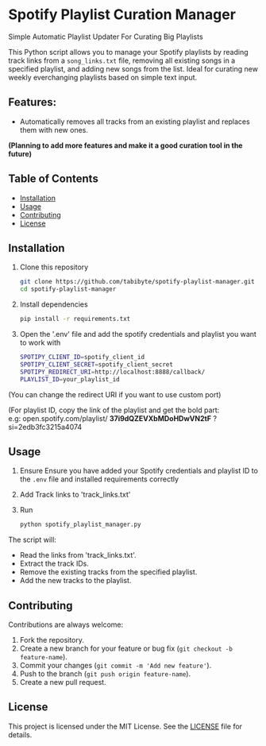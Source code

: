 # Spotify Playlist Curation Manager

Simple Automatic Playlist Updater For Curating Big Playlists

This Python script allows you to manage your Spotify playlists by reading track links from a `song_links.txt` file, removing all existing songs in a specified playlist, and adding new songs from the list. Ideal for curating new weekly everchanging playlists based on simple text input.

## Features:
- Automatically removes all tracks from an existing playlist and replaces them with new ones.

**(Planning to add more features and make it a good curation tool in the future)**

## Table of Contents
- [Installation](#installation)
- [Usage](#usage)
- [Contributing](#contributing)
- [License](#license)

## Installation

1. Clone this repository
   ```bash
   git clone https://github.com/tabibyte/spotify-playlist-manager.git
   cd spotify-playlist-manager

2. Install dependencies
   ```bash
   pip install -r requirements.txt

3. Open the '.env' file and add the spotify credentials and playlist you want to work with
   ```bash
   SPOTIPY_CLIENT_ID=spotify_client_id
   SPOTIPY_CLIENT_SECRET=spotify_client_secret
   SPOTIPY_REDIRECT_URI=http://localhost:8888/callback/
   PLAYLIST_ID=your_playlist_id
 (You can change the redirect URI if you want to use custom port)

 (For playlist ID, copy the link of the playlist and get the bold part:
 <br> e.g: open.spotify.com/playlist/ **37i9dQZEVXbMDoHDwVN2tF** ?si=2edb3fc3215a4074 </br>
 
## Usage

1. Ensure Ensure you have added your Spotify credentials and playlist ID to the `.env` file and installed requirements correctly

2. Add Track links to 'track_links.txt'

3. Run
   ```bash
   python spotify_playlist_manager.py

The script will:

- Read the links from 'track_links.txt'.
- Extract the track IDs.
- Remove the existing tracks from the specified playlist.
- Add the new tracks to the playlist.

## Contributing

Contributions are always welcome:

1. Fork the repository.
2. Create a new branch for your feature or bug fix (`git checkout -b feature-name`).
3. Commit your changes (`git commit -m 'Add new feature'`).
4. Push to the branch (`git push origin feature-name`).
5. Create a new pull request.

## License

This project is licensed under the MIT License. See the [LICENSE](LICENSE) file for details.
